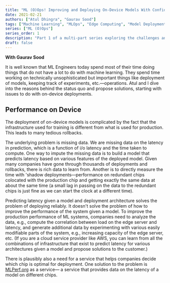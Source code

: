 ```yaml
---
title: "ML (O)Ops! Improving and Deploying On-Device Models With Confidence (Part 1)"
date: 2021-02-21
authors: ["Atul Dhingra", "Gaurav Sood"]
tags: ["Machine Learning", "MLOps", "Edge Computing", "Model Deployment"]
series: ["ML (O)Ops"]
series_order: 1
description: "Part 1 of a multi-part series exploring the challenges and solutions in deploying ML models on edge devices."
draft: false
---
```


**With Gaurav Sood**

It is well known that ML Engineers today spend most of their time doing things that do not have a lot to do with machine learning. They spend time working on technically unsophisticated but important things like deployment of models, keeping track of experiments, etc.—operations. Atul and I dive into the reasons behind the status quo and propose solutions, starting with issues to do with on-device deployments. 

## Performance on Device

The deployment of on-device models is complicated by the fact that the infrastructure used for training is different from what is used for production. This leads to many tedious rollbacks. 

The underlying problem is missing data. We are missing data on the latency in prediction, which is a function of i/o latency and the time taken to compute. One way to impute the missing data is to build a model that predicts latency based on various features of the deployed model. Given many companies have gone through thousands of deployments and rollbacks, there is rich data to learn from. Another is to directly measure the time with 'shadow deployments—performance on redundant chips colocated with the production chip and getting exactly the same data at about the same time (a small lag in passing on the data to the redundant chips is just fine as we can start the clock at a different time).  

Predicting latency given a model and deployment architecture solves the problem of deploying reliably. It doesn't solve the problem of how to improve the performance of the system given a model. To improve the production performance of ML systems, companies need to analyze the data, e.g., compute the correlation between load on the edge server and latency, and generate additional data by experimenting with various easily modifiable parts of the system, e.g., increasing capacity of the edge server, etc. (If you are a cloud service provider like AWS, you can learn from all the combinations of infrastructure that exist to predict latency for various architectures given a model and propose solutions to the customer.)

There is plausibly also a need for a service that helps companies decide which chip is optimal for deployment. One solution to the problem is [MLPerf.org](https://mlcommons.org/benchmarks/) as a service— a service that provides data on the latency of a model on different chips. 